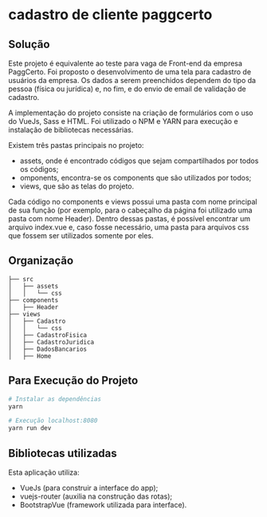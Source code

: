 # cadastro de cliente paggcerto
## Solução
Este projeto é equivalente ao teste para vaga de Front-end da empresa PaggCerto. Foi proposto o desenvolvimento de uma tela para cadastro de usuários da empresa. Os dados a serem preenchidos dependem do tipo da pessoa (física ou jurídica) e, no fim, e do envio de email de validação de cadastro.

A implementação do projeto consiste na criação de formulários com o uso do VueJs, Sass e HTML. Foi utilizado o NPM e YARN para execução e instalação de bibliotecas necessárias.

Existem três pastas principais no projeto:
- assets, onde é encontrado códigos que sejam compartilhados por todos os códigos;
- omponents, encontra-se os components que são utilizados por todos;
- views, que são as telas do projeto.

Cada código no components e views possui uma pasta com nome principal de sua função (por exemplo, para o cabeçalho da página foi utilizado uma pasta com nome Header). Dentro dessas pastas, é possível encontrar um arquivo index.vue e, caso fosse necessário, uma pasta para arquivos css que fossem ser utilizados somente por eles.


## Organização
```
├── src
│   ├── assets
│   │   └── css
├── components
│   ├── Header
├── views
│   ├── Cadastro
│   │   └── css
│   ├── CadastroFisica
│   ├── CadastroJuridica
│   ├── DadosBancarios
│   ├── Home

```

## Para Execução do Projeto

``` bash
# Instalar as dependências
yarn

# Execução localhost:8080
yarn run dev

```

## Bibliotecas utilizadas
Esta aplicação utiliza:
- VueJs (para construir a interface do app);
- vuejs-router (auxilia na construção das rotas);
- BootstrapVue (framework utilizada para interface).
